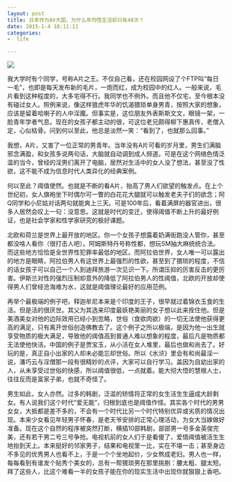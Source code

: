 ```yaml
---
layout: post
title: 日本作为AV大国，为什么年均性生活却只有48次？
date: 2015-1-4 18:11:11
categories:
-  life

---
```



![](http://file1.u148.net/images/2010/5/1273712822641.gif)

   我大学时有个同学，号称A片之王。不仅自己看，还在校园网设了个FTP叫“每日一毛”，也即是每天发布新的毛片，一炮而红，成为校园中的红人。一般来说，毛片看到这种程度的，大多宅得不行。我同学也不例外。而且他不仅宅，至今根本没有碰过女人。照例来说，像这样狼虎年华的饥渴猥琐单身男青，按照大家的想象，应该是留着哈喇子的人中淫魔。但事实是，这位朋友外表斯斯文文，眼镜一架，一脸青年学者气息。现在的女孩子都主动的很，可这位老兄颇得柳下惠真传，老僧入定，心似枯骨。问到何以至此，他总是淡然一笑：“看到了，也就那么回事。” 

   我想，A片，又害了一位正常的男青年。当年没有A片可看的岁月里，男生们满脑邪念满盈，和女孩多说两句话，大脑就自动调到成人频道。可是在这个网络色情泛滥的当今，曾经的淫男们离开了电脑，居然对生活中的女人没了想法，甚至没了性欲，这不能不成为信息时代人类异化的经典案例。 

何以至此？阈值使然。也就是不断的看A片，抬高了男人们欲望的触发点。在上个世纪初，女人旗袍坐下时偶尔可一瞥的白花花大腿就可以触发老夫子们的欲念；阿Q同学和小尼姑对话两句就能爽上三天。可是100年后，看着满屏的器官进出，很多人居然会叹上一句：没意思。这就是时代的变迁，使得阈值不断上升的最好例证，也是社会学家和性学家研究的极好课题。 

北欧和荷兰是世界上最开放的地区。你一个女孩子想露着奶满街跑没人管你，甚至都没啥人看你（很打击人吧）。阿姆斯特丹号称性都，想玩SM抽大麻统统合法。而这些地方恰恰是全世界性犯罪率最低的地区。而阿拉伯世界，女人唯一可以露出的地方是眼睛，阿拉伯男人有这世界上最强烈的性欲，甚至到了猥琐的程度，不信的话女孩子可以自己一个人到迪拜旅游一次见识一下。所谓压抑的厉害反击的更厉害。伊斯兰对性的强烈压制却意外的降低了阿拉伯男人的性阈值，北欧的开放却使得男人们曾经沧海难为水，这就是阈值理论最好的应用范例。 

再举个最极端的例子吧，释迦牟尼本来是个印度的王子，很早就过着锦衣玉食的生活。但是活的很厌世。其父为其选来印度最妖艳美丽的女子想以此来拴住他。但是美酒美女对他的边际效用已经小到忽略，世俗（食欲肉欲）的一切无法使他获得更高的满足，只有离开世俗创造佛教去了。这个例子之所以极端，是因为他一出生就享受物质的极大满足，导致他的阈值高到普通人难以想象的程度，最后凡是物质都无法使他快活。中国的例子是贾宝玉，从小活在女人堆里，最后也做和尚去了。好玩的是，真正自小出家的人却未必能忘却世俗。所以《水浒》里会有和尚最淫一说，潘巧云与淫僧那一段有很精妙的点评，大家可以自行学习。盖因为自幼出家的人，从未享受过世俗的快感，所以阈值很低，一点就着。能大彻大悟的慧根人士，往往反而是富家子弟，也就不奇怪了。 

男生如此，女人亦然。过多的韩剧，泛滥的矫情将正常的女生活生生逼成大龄剩女。有人说我们这个时代“爱无能”，归根到底也是阈值作怪。其实各个时代的男男女女，大抵都是差不多的，不会有一个时代比另一个时代特别优异或劣质的情况出现。本来少女看见年轻男子怀春，是老天爷安排的正常心理活动，为女大当嫁做好准备。现在这个自然的程序被突然打断，横插10部韩剧，部部男一号多金英俊完美，还有若干男二号三号争抢。电视机前的女人们于是看傻了，爱情阈值被活生生地抬到天上。本来挺好的邻家男子，结果和电视里一比，实在不堪一击；甚至身边不多见的优秀男人也看不上，于是一个个坐地起价，少女熬成老妇。男人也一样，每每看到有谁发个贴秀个美女的，总有一帮猥琐男在那里挑剔：腰太粗、腿太短。拜了这些人，比这个难看一半的女孩子能在你的现实生活中出现你就狠狠上香吧。